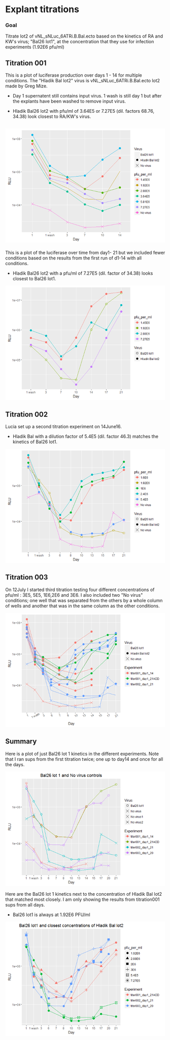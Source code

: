 Explant titrations
================

### Goal

Titrate lot2 of vNL\_sNLuc\_6ATRi.B.Bal.ecto based on the kinetics of RA and KW's virus; "Bal26 lot1", at the concentration that they use for infection experiments (1.92E6 pfu/ml)

Titration 001
-------------

This is a plot of luciferase production over days 1 - 14 for multiple conditions. The "Hladik Bal lot2" virus is vNL\_sNLuc\_6ATRi.B.Bal.ecto lot2 made by Greg Mize.

-   Day 1 supernatent still contains input virus. 1 wash is still day 1 but after the explants have been washed to remove input virus.

-   Hladik Bal26 lot2 with pfu/ml of 3.64E5 or 7.27E5 (dil. factors 68.76, 34.38) look closest to RA/KW's virus.

![](titration_analysis_files/figure-markdown_github/unnamed-chunk-1-1.png)
--------------------------------------------------------------------------

This is a plot of the luciferase over time from day1- 21 but we included fewer conditions based on the results from the first run of d1-14 with all conditions.

-   Hladik Bal26 lot2 with a pfu/ml of 7.27E5 (dil. factor of 34.38) looks closest to Bal26 lot1.

![](titration_analysis_files/figure-markdown_github/unnamed-chunk-2-1.png)

Titration 002
-------------

Lucia set up a second titration experiment on 14June16.

-   Hladik Bal with a dilution factor of 5.4E5 (dil. factor 46.3) matches the kinetics of Bal26 lot1.

![](titration_analysis_files/figure-markdown_github/unnamed-chunk-3-1.png)

Titration 003
-------------

On 12July I started third titration testing four different concentrations of pfu/ml : 3E5, 5E5, 1E6,2E6 and 3E6. I also included two "No virus" conditions; one well that was separated from the others by a whole column of wells and another that was in the same column as the other conditions.

![](titration_analysis_files/figure-markdown_github/unnamed-chunk-4-1.png)

Summary
-------

Here is a plot of just Bal26 lot 1 kinetics in the different experiments. Note that I ran sups from the first titration twice; one up to day14 and once for all the days.

![](titration_analysis_files/figure-markdown_github/unnamed-chunk-6-1.png)

Here are the Bal26 lot 1 kinetics next to the concentration of Hladik Bal lot2 that matched most closely. I am only showing the results from titration001 sups from all days.

-   Bal26 lot1 is always at 1.92E6 PFU/ml

![](titration_analysis_files/figure-markdown_github/unnamed-chunk-7-1.png)
